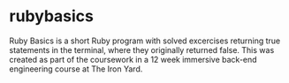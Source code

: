 # rubybasics
Ruby Basics is a short Ruby program with solved excercises returning true statements in the terminal, where they originally returned false. This was created as part of the coursework in a 12 week immersive back-end engineering course at The Iron Yard.
